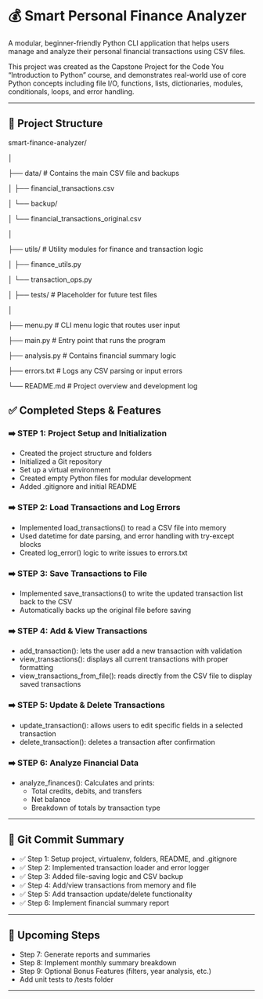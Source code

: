 # 💰 Smart Personal Finance Analyzer

A modular, beginner-friendly Python CLI application that helps users manage and analyze their personal financial transactions using CSV files.

This project was created as the Capstone Project for the Code You “Introduction to Python” course, and demonstrates real-world use of core Python concepts including file I/O, functions, lists, dictionaries, modules, conditionals, loops, and error handling.

---

## 📁 Project Structure  
smart-finance-analyzer/  

│  

├── data/ # Contains the main CSV file and backups  

│ ├── financial_transactions.csv  

│ └── backup/  

│ └── financial_transactions_original.csv  

│  

├── utils/ # Utility modules for finance and transaction logic  

│ ├── finance_utils.py  

│ └── transaction_ops.py  

│
├── tests/ # Placeholder for future test files  

│  

├── menu.py # CLI menu logic that routes user input  

├── main.py # Entry point that runs the program  

├── analysis.py # Contains financial summary logic  

├── errors.txt # Logs any CSV parsing or input errors  

└── README.md # Project overview and development log  




## ✅ Completed Steps & Features

### ➡️ STEP 1: Project Setup and Initialization
- Created the project structure and folders
- Initialized a Git repository
- Set up a virtual environment
- Created empty Python files for modular development
- Added .gitignore and initial README

### ➡️ STEP 2: Load Transactions and Log Errors
- Implemented load_transactions() to read a CSV file into memory
- Used datetime for date parsing, and error handling with try-except blocks
- Created log_error() logic to write issues to errors.txt

### ➡️ STEP 3: Save Transactions to File
- Implemented save_transactions() to write the updated transaction list back to the CSV
- Automatically backs up the original file before saving

### ➡️ STEP 4: Add & View Transactions
- add_transaction(): lets the user add a new transaction with validation
- view_transactions(): displays all current transactions with proper formatting
- view_transactions_from_file(): reads directly from the CSV file to display saved transactions

### ➡️ STEP 5: Update & Delete Transactions
- update_transaction(): allows users to edit specific fields in a selected transaction
- delete_transaction(): deletes a transaction after confirmation

### ➡️ STEP 6: Analyze Financial Data
- analyze_finances(): Calculates and prints:
  - Total credits, debits, and transfers
  - Net balance
  - Breakdown of totals by transaction type

---

## 📝 Git Commit Summary

- ✅ Step 1: Setup project, virtualenv, folders, README, and .gitignore
- ✅ Step 2: Implemented transaction loader and error logger
- ✅ Step 3: Added file-saving logic and CSV backup
- ✅ Step 4: Add/view transactions from memory and file
- ✅ Step 5: Add transaction update/delete functionality
- ✅ Step 6: Implement financial summary report

---

## 🚧 Upcoming Steps

- Step 7: Generate reports and summaries
- Step 8: Implement monthly summary breakdown
- Step 9: Optional Bonus Features (filters, year analysis, etc.)
- Add unit tests to /tests folder

---
